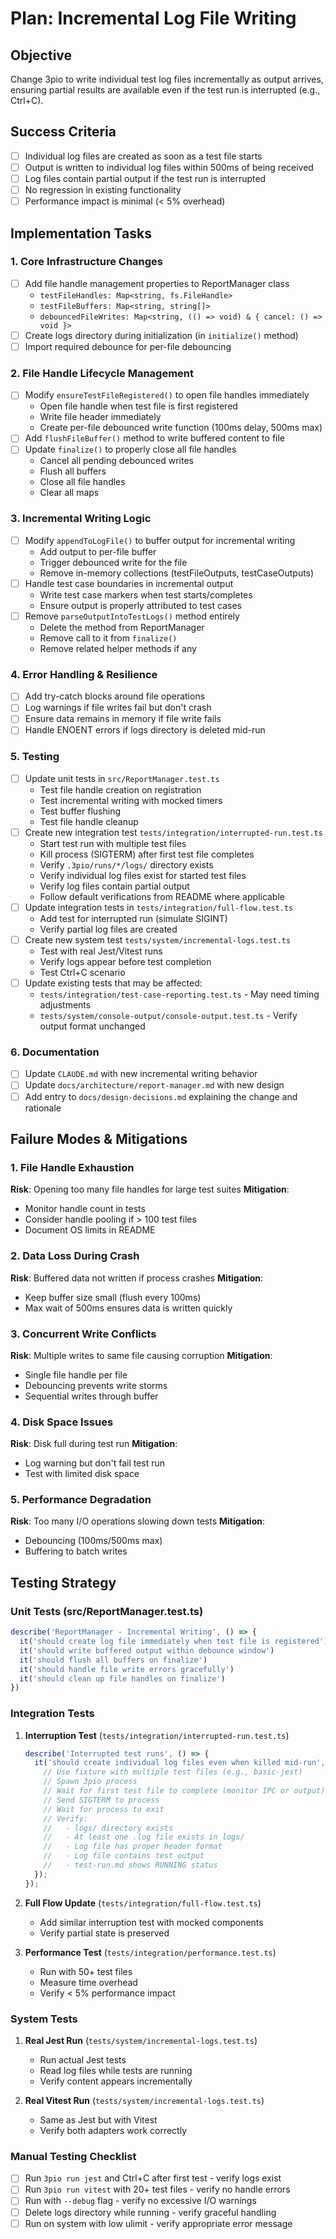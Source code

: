 # Plan: Incremental Log File Writing

## Objective
Change 3pio to write individual test log files incrementally as output arrives, ensuring partial results are available even if the test run is interrupted (e.g., Ctrl+C).

## Success Criteria
- [ ] Individual log files are created as soon as a test file starts
- [ ] Output is written to individual log files within 500ms of being received
- [ ] Log files contain partial output if the test run is interrupted
- [ ] No regression in existing functionality
- [ ] Performance impact is minimal (< 5% overhead)

## Implementation Tasks

### 1. Core Infrastructure Changes
- [ ] Add file handle management properties to ReportManager class
  - `testFileHandles: Map<string, fs.FileHandle>`
  - `testFileBuffers: Map<string, string[]>`
  - `debouncedFileWrites: Map<string, (() => void) & { cancel: () => void }>`
- [ ] Create logs directory during initialization (in `initialize()` method)
- [ ] Import required debounce for per-file debouncing

### 2. File Handle Lifecycle Management
- [ ] Modify `ensureTestFileRegistered()` to open file handles immediately
  - Open file handle when test file is first registered
  - Write file header immediately
  - Create per-file debounced write function (100ms delay, 500ms max)
- [ ] Add `flushFileBuffer()` method to write buffered content to file
- [ ] Update `finalize()` to properly close all file handles
  - Cancel all pending debounced writes
  - Flush all buffers
  - Close all file handles
  - Clear all maps

### 3. Incremental Writing Logic
- [ ] Modify `appendToLogFile()` to buffer output for incremental writing
  - Add output to per-file buffer
  - Trigger debounced write for the file
  - Remove in-memory collections (testFileOutputs, testCaseOutputs)
- [ ] Handle test case boundaries in incremental output
  - Write test case markers when test starts/completes
  - Ensure output is properly attributed to test cases
- [ ] Remove `parseOutputIntoTestLogs()` method entirely
  - Delete the method from ReportManager
  - Remove call to it from `finalize()`
  - Remove related helper methods if any

### 4. Error Handling & Resilience
- [ ] Add try-catch blocks around file operations
- [ ] Log warnings if file writes fail but don't crash
- [ ] Ensure data remains in memory if file write fails
- [ ] Handle ENOENT errors if logs directory is deleted mid-run

### 5. Testing
- [ ] Update unit tests in `src/ReportManager.test.ts`
  - Test file handle creation on registration
  - Test incremental writing with mocked timers
  - Test buffer flushing
  - Test file handle cleanup
- [ ] Create new integration test `tests/integration/interrupted-run.test.ts`
  - Start test run with multiple test files
  - Kill process (SIGTERM) after first test file completes
  - Verify `.3pio/runs/*/logs/` directory exists
  - Verify individual log files exist for started test files
  - Verify log files contain partial output
  - Follow default verifications from README where applicable
- [ ] Update integration tests in `tests/integration/full-flow.test.ts`
  - Add test for interrupted run (simulate SIGINT)
  - Verify partial log files are created
- [ ] Create new system test `tests/system/incremental-logs.test.ts`
  - Test with real Jest/Vitest runs
  - Verify logs appear before test completion
  - Test Ctrl+C scenario
- [ ] Update existing tests that may be affected:
  - `tests/integration/test-case-reporting.test.ts` - May need timing adjustments
  - `tests/system/console-output/console-output.test.ts` - Verify output format unchanged

### 6. Documentation
- [ ] Update `CLAUDE.md` with new incremental writing behavior
- [ ] Update `docs/architecture/report-manager.md` with new design
- [ ] Add entry to `docs/design-decisions.md` explaining the change and rationale

## Failure Modes & Mitigations

### 1. File Handle Exhaustion
**Risk**: Opening too many file handles for large test suites
**Mitigation**:
- Monitor handle count in tests
- Consider handle pooling if > 100 test files
- Document OS limits in README

### 2. Data Loss During Crash
**Risk**: Buffered data not written if process crashes
**Mitigation**:
- Keep buffer size small (flush every 100ms)
- Max wait of 500ms ensures data is written quickly

### 3. Concurrent Write Conflicts
**Risk**: Multiple writes to same file causing corruption
**Mitigation**:
- Single file handle per file
- Debouncing prevents write storms
- Sequential writes through buffer

### 4. Disk Space Issues
**Risk**: Disk full during test run
**Mitigation**:
- Log warning but don't fail test run
- Test with limited disk space

### 5. Performance Degradation
**Risk**: Too many I/O operations slowing down tests
**Mitigation**:
- Debouncing (100ms/500ms max)
- Buffering to batch writes

## Testing Strategy

### Unit Tests (src/ReportManager.test.ts)
```typescript
describe('ReportManager - Incremental Writing', () => {
  it('should create log file immediately when test file is registered')
  it('should write buffered output within debounce window')
  it('should flush all buffers on finalize')
  it('should handle file write errors gracefully')
  it('should clean up file handles on finalize')
})
```

### Integration Tests
1. **Interruption Test** (`tests/integration/interrupted-run.test.ts`)
   ```typescript
   describe('Interrupted test runs', () => {
     it('should create individual log files even when killed mid-run', async () => {
       // Use fixture with multiple test files (e.g., basic-jest)
       // Spawn 3pio process
       // Wait for first test file to complete (monitor IPC or output)
       // Send SIGTERM to process
       // Wait for process to exit
       // Verify:
       //   - logs/ directory exists
       //   - At least one .log file exists in logs/
       //   - Log file has proper header format
       //   - Log file contains test output
       //   - test-run.md shows RUNNING status
     });
   });
   ```

2. **Full Flow Update** (`tests/integration/full-flow.test.ts`)
   - Add similar interruption test with mocked components
   - Verify partial state is preserved

3. **Performance Test** (`tests/integration/performance.test.ts`)
   - Run with 50+ test files
   - Measure time overhead
   - Verify < 5% performance impact

### System Tests
1. **Real Jest Run** (`tests/system/incremental-logs.test.ts`)
   - Run actual Jest tests
   - Read log files while tests are running
   - Verify content appears incrementally

2. **Real Vitest Run** (`tests/system/incremental-logs.test.ts`)
   - Same as Jest but with Vitest
   - Verify both adapters work correctly

### Manual Testing Checklist
- [ ] Run `3pio run jest` and Ctrl+C after first test - verify logs exist
- [ ] Run `3pio run vitest` with 20+ test files - verify no handle errors
- [ ] Run with `--debug` flag - verify no excessive I/O warnings
- [ ] Delete logs directory while running - verify graceful handling
- [ ] Run on system with low ulimit - verify appropriate error message
